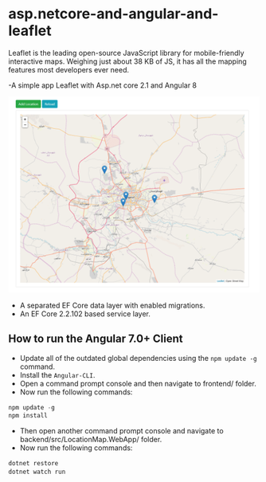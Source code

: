# asp.netcore-and-angular-and-leaflet
Leaflet is the leading open-source JavaScript library for mobile-friendly interactive maps. Weighing just about 38 KB of JS, it has all the mapping features most developers ever need.


-A simple app Leaflet with Asp.net core 2.1 and Angular 8



![jwtauth](/backedn/src/LocationMap.WebApp/wwwroot/images/location.PNG)


- A separated EF Core data layer with enabled migrations.
- An EF Core 2.2.102 based service layer.


How to run the Angular 7.0+ Client
-------------

- Update all of the outdated global dependencies using the `npm update -g` command.
- Install the `Angular-CLI`.
- Open a command prompt console and then navigate to frontend/ folder.
- Now run the following commands:

```PowerShell
npm update -g
npm install
```

- Then open another command prompt console and navigate to backend/src/LocationMap.WebApp/ folder.
- Now run the following commands:

```PowerShell
dotnet restore
dotnet watch run
```